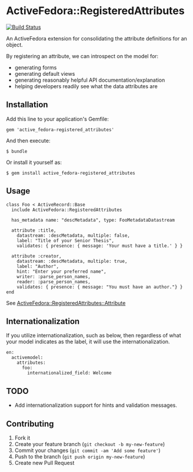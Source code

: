 # ActiveFedora::RegisteredAttributes

[![Build Status](https://travis-ci.org/jeremyf/active_fedora-registered_attributes.png?branch=master)](https://travis-ci.org/jeremyf/active_fedora-registered_attributes)

An ActiveFedora extension for consolidating the attribute definitions for an object.

By registering an attribute, we can introspect on the model for:

* generating forms
* generating default views
* generating reasonably helpful API documentation/explanation
* helping developers readily see what the data attributes are

## Installation

Add this line to your application's Gemfile:

    gem 'active_fedora-registered_attributes'

And then execute:

    $ bundle

Or install it yourself as:

    $ gem install active_fedora-registered_attributes

## Usage

    class Foo < ActiveRecord::Base
      include ActiveFedora::RegisteredAttributes

      has_metadata name: "descMetadata", type: FooMetadataDatastream

      attribute :title,
        datastream: :descMetadata, multiple: false,
        label: "Title of your Senior Thesis",
        validates: { presence: { message: 'Your must have a title.' } }

      attribute :creator,
        datastream: :descMetadata, multiple: true,
        label: "Author",
        hint: "Enter your preferred name",
        writer: :parse_person_names,
        reader: :parse_person_names,
        validates: { presence: { message: "You must have an author."} }
    end

See [ActiveFedora::RegisteredAttributes::Attribute](lib/active_fedora/registered_attributes/attribute.rb)

## Internationalization

If you utilize internationalization, such as below, then regardless of what
your model indicates as the label, it will use the internationalization.

    en:
      activemodel:
        attributes:
          foo:
            internationalized_field: Welcome

## TODO

* Add internationalization support for hints and validation messages.

## Contributing

1. Fork it
2. Create your feature branch (`git checkout -b my-new-feature`)
3. Commit your changes (`git commit -am 'Add some feature'`)
4. Push to the branch (`git push origin my-new-feature`)
5. Create new Pull Request

